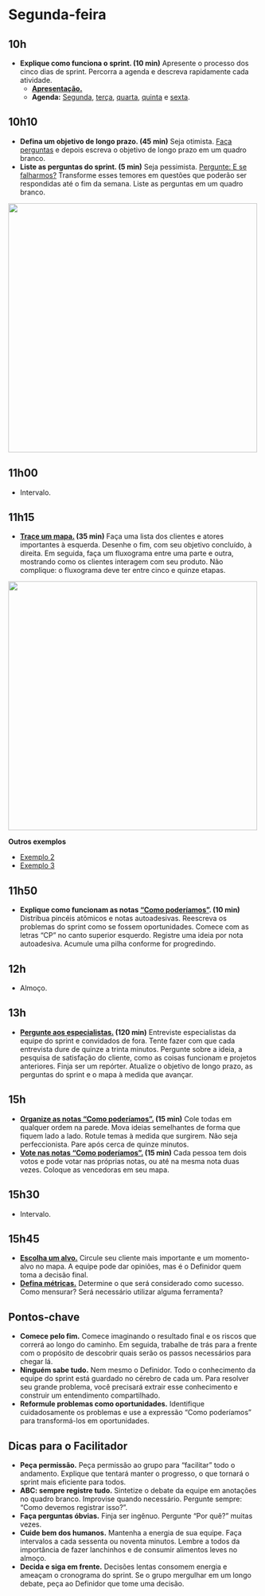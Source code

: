 # Segunda-feira

## 10h
- **Explique como funciona o sprint. (10 min)** Apresente o processo dos cinco dias de sprint. Percorra a agenda e descreva rapidamente cada atividade.
  - [**Apresentação.**](https://docs.google.com/presentation/d/1Ib0LFGxBQFqpaiOpzKZO5AuiE9JI92xLMs9uKQngK3o/edit?usp=sharing)
  - **Agenda:** [Segunda](./Agenda.md), [terça](../terca/Agenda.md), [quarta](../quarta/Agenda.md), [quinta](../quinta/Agenda.md) e [sexta](../sexta/Agenda.md).
  

## 10h10
- **Defina um objetivo de longo prazo. (45 min)** Seja otimista. [Faça perguntas](./Lightning-talks.md) e depois escreva o objetivo de longo prazo em um quadro branco.
- **Liste as perguntas do sprint. (5 min)** Seja pessimista. [Pergunte: E se falharmos?](./Lightning-talks.md#e-se-falharmos) Transforme esses temores em questões que poderão ser respondidas até o fim da semana. Liste as perguntas em um quadro branco.

<img src="https://i.imgur.com/UEjdyXZ.jpg" width="500">

## 11h00
- Intervalo.

## 11h15
- **[Trace um mapa.](./Trace-um-mapa.md) (35 min)** Faça uma lista dos clientes e atores importantes à esquerda. Desenhe o fim, com seu objetivo concluído, à direita. Em seguida, faça um fluxograma entre uma parte e outra, mostrando como os clientes interagem com seu produto. Não complique: o fluxograma deve ter entre cinco e quinze etapas.

<img src="https://i.imgur.com/KxMwRM5.jpg" width="500">

**Outros exemplos**
- [Exemplo 2](https://i.imgur.com/W50N1bB.jpg)
- [Exemplo 3](https://i.imgur.com/cCxjuiN.jpg)

## 11h50
- **Explique como funcionam as notas [“Como poderíamos”](./Como-poderiamos.md). (10 min)** Distribua pincéis atômicos e notas autoadesivas. Reescreva os problemas do sprint como se fossem oportunidades. Comece com as letras “CP” no canto superior esquerdo. Registre uma ideia por nota autoadesiva. Acumule uma pilha conforme for progredindo.

## 12h
- Almoço.

## 13h
- **[Pergunte aos especialistas.](./Pergunte-aos-especialistas.md) (120 min)** Entreviste especialistas da equipe do sprint e convidados de fora. Tente fazer com que cada entrevista dure de quinze a trinta minutos. Pergunte sobre a ideia, a pesquisa de satisfação do cliente, como as coisas funcionam e projetos anteriores. Finja ser um repórter. Atualize o objetivo de longo prazo, as perguntas do sprint e o mapa à medida que avançar.

## 15h
- **[Organize as notas “Como poderíamos”.](./Como-poderiamos.md#organize-as-notas-como-poderíamos-15-min) (15 min)** Cole todas em qualquer ordem na parede. Mova ideias semelhantes de forma que fiquem lado a lado. Rotule temas à medida que surgirem. Não seja perfeccionista. Pare após cerca de quinze minutos.
- **[Vote nas notas “Como poderíamos”.](./Como-poderiamos.md#votem-nas-notas-como-poderíamos-15-min) (15 min)** Cada pessoa tem dois votos e pode votar nas próprias notas, ou até na mesma nota duas vezes.
Coloque as vencedoras em seu mapa.

## 15h30
- Intervalo.

## 15h45
- **[Escolha um alvo.](./Escolha-um-alvo.md)** Circule seu cliente mais importante e um momento-alvo no mapa. A equipe pode dar opiniões, mas é o Definidor quem toma a decisão final.
- **[Defina métricas.](https://www.dtelepathy.com/ux-metrics/)** Determine o que será considerado como sucesso. Como mensurar? Será necessário utilizar alguma ferramenta?

## Pontos-chave
- **Comece pelo fim.** Comece imaginando o resultado final e os riscos que correrá ao longo do caminho. Em seguida, trabalhe de trás para a frente com o propósito de descobrir quais serão os passos necessários para chegar lá.
- **Ninguém sabe tudo.** Nem mesmo o Definidor. Todo o conhecimento da equipe do sprint está guardado no cérebro de cada um. Para resolver seu grande problema, você precisará extrair esse conhecimento e construir um entendimento compartilhado.
- **Reformule problemas como oportunidades.** Identifique cuidadosamente os problemas e use a expressão “Como poderíamos” para transformá-los em oportunidades.

## Dicas para o Facilitador
- **Peça permissão.** Peça permissão ao grupo para “facilitar” todo o andamento. Explique que tentará manter o progresso, o que tornará o sprint mais eficiente para todos.
- **ABC: sempre registre tudo.** Sintetize o debate da equipe em anotações no quadro branco. Improvise quando necessário. Pergunte sempre: “Como devemos registrar isso?”.
- **Faça perguntas óbvias.** Finja ser ingênuo. Pergunte “Por quê?” muitas vezes.
- **Cuide bem dos humanos.** Mantenha a energia de sua equipe. Faça intervalos a cada sessenta ou noventa minutos. Lembre a todos da importância de fazer lanchinhos e de consumir alimentos leves no almoço.
- **Decida e siga em frente.** Decisões lentas consomem energia e ameaçam o cronograma do sprint. Se o grupo mergulhar em um longo debate, peça ao Definidor que tome uma decisão.
